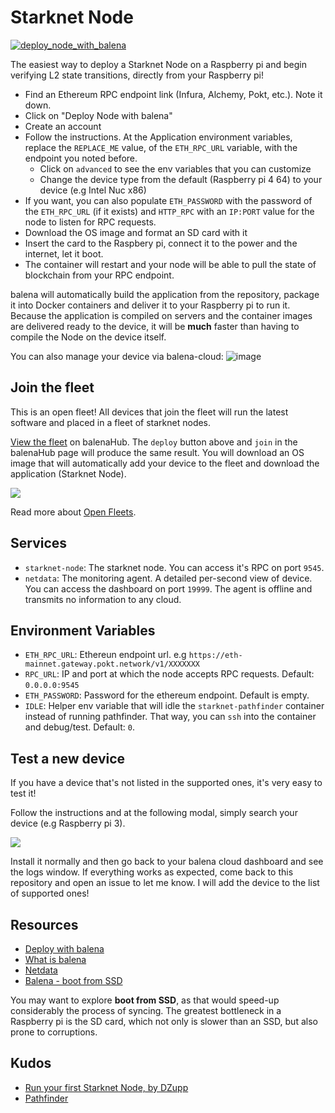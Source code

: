 # Starknet Node

[![deploy_node_with_balena](https://user-images.githubusercontent.com/13405632/158033973-3cde7cc1-9596-4a4e-bcfe-2221b733df22.svg)](https://dashboard.balena-cloud.com/deploy?repoUrl=https://github.com/OdysLam/starknet-node)

The easiest way to deploy a Starknet Node on a Raspberry pi and begin verifying L2 state transitions, directly from your Raspberry pi!

- Find an Ethereum RPC endpoint link (Infura, Alchemy, Pokt, etc.). Note it down.
- Click on "Deploy Node with balena"
- Create an account
- Follow the instructions. At the Application environment variables, replace the `REPLACE_ME` value, of the `ETH_RPC_URL` variable, with the endpoint you noted before.
  - Click on `advanced` to see the env variables that you can customize
  - Change the device type from the default (Raspberry pi 4 64) to your device (e.g Intel Nuc x86)
- If you want, you can also populate `ETH_PASSWORD` with the password of the `ETH_RPC_URL` (if it exists) and `HTTP_RPC` with an `IP:PORT` value for the node to listen for RPC requests.
- Download the OS image and format an SD card with it
- Insert the card to the Raspbery pi, connect it to the power and the internet, let it boot.
- The container will restart and your node will be able to pull the state of blockchain from your RPC endpoint.

balena will automatically build the application from the repository, package it into Docker containers and deliver it to your Raspberry pi to run it. Because the application is compiled on servers and the container images are delivered ready to the device, it will be **much** faster than having to compile the Node on the device itself.

You can also manage your device via balena-cloud:
![image](https://user-images.githubusercontent.com/13405632/158053365-c0d7ac4b-3acf-4cf2-9e36-45b7400027ca.png)

## Join the fleet

This is an open fleet! All devices that join the fleet will run the latest software and placed in a fleet of starknet nodes.

[View the fleet](https://hub.balena.io/gh_odyslam/starknet-node) on balenaHub. The `deploy` button above and `join` in the balenaHub page will produce the same result. You will download an OS image that will automatically add your device to the fleet and download the application (Starknet Node).

![](https://user-images.githubusercontent.com/13405632/158053257-e33c2c77-b620-4dea-83de-e6612301e512.png)

Read more about [Open Fleets](https://www.balena.io/blog/introducing-open-fleets-and-self-submitted-apps-and-blocks-on-balenahub/#:~:text=Set%20the%20project%20as%20an,set%20your%20app%20to%20public!).

## Services

- `starknet-node`: The starknet node. You can access it's RPC on port `9545`.
- `netdata`: The monitoring agent. A detailed per-second view of device. You can access the dashboard on port `19999`. The agent is offline and transmits no information to any cloud.

## Environment Variables

- `ETH_RPC_URL`: Ethereun endpoint url. e.g `https://eth-mainnet.gateway.pokt.network/v1/XXXXXXX`
- `RPC_URL`: IP and port at which the node accepts RPC requests. Default: `0.0.0.0:9545`
- `ETH_PASSWORD`: Password for the ethereum endpoint. Default is empty.
- `IDLE`: Helper env variable that will idle the `starknet-pathfinder` container instead of running pathfinder. That way, you can `ssh` into the container and debug/test. Default: `0`.

## Test a new device

If you have a device that's not listed in the supported ones, it's very easy to test it!

Follow the instructions and at the following modal, simply search your device (e.g Raspberry pi 3).

![](https://user-images.githubusercontent.com/13405632/158076094-8044d2b0-85dc-4940-acb5-ea27a8551a47.png)

Install it normally and then go back to your balena cloud dashboard and see the logs window. If everything works as expected, come back to this repository and open an issue to let me know. I will add the device to the list of supported ones!

## Resources

- [Deploy with balena](https://www.balena.io/docs/learn/deploy/deploy-with-balena-button/)
- [What is balena](https://www.balena.io/what-is-balena/)
- [Netdata](https://github.com/netdata/netdata)
- [Balena - boot from SSD](https://forums.balena.io/t/how-to-boot-balenaos-on-an-ssd-why-it-matters-and-how-it-works/341836)

You may want to explore **boot from SSD**, as that would speed-up considerably the process of syncing. The greatest bottleneck in a Raspberry pi is the SD card, which not only is slower than an SSD, but also prone to corruptions.

## Kudos

- [Run your first Starknet Node, by DZupp](https://mirror.xyz/0x83857601C1cFA057F2576b343c563BDB9A4C9975/8HfjYCkbid2vlayxyPtSD9_wtb9a-wHb1uOENsAOwng)
- [Pathfinder](https://github.com/eqlabs/pathfinder)
